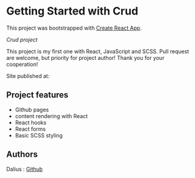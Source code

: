 # Getting Started with Crud

This project was bootstrapped with [Create React App](https://github.com/facebook/create-react-app).

_Crud project_

This project is my first one with React, JavaScript and SCSS. Pull request are welcome, but priority for project author! Thank you for your cooperation!

Site published at: 

## Project features

-   Github pages
-   content rendering with React
-   React hooks
-   React forms
-   Basic SCSS styling


## Authors

Dalius : [Github](https://github.com/dalram)
